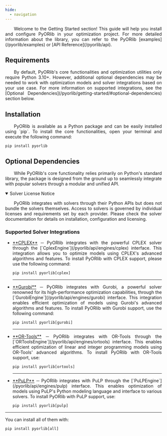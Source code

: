 ```yaml
---
hide:
  - navigation
---
```


<style>
	.go:before {
		content: "$";
		padding-right: 1.17647em;
	}
</style>

<p style='text-align: justify;' markdown>
    &emsp;&emsp;Welcome to the Getting Started section! This guide will help you install and configure PyORlib in your
	optimization project. For more detailed information about the library, you can refer to the PyORlib 
	[examples](/pyorlib/examples) or [API Reference](/pyorlib/api).
</p>

## Requirements

<p style='text-align: justify;' markdown>
	&emsp;&emsp;By default, PyORlib's core functionalities and optimization utilities only require Python 3.10+. 
	However, additional optional dependencies may be needed to work with optimization models and solver 
	integrations based on your use case. For more information on supported integrations, see the 
	[Optional Dependencies](/pyorlib/getting-started/#optional-dependencies) section below.
</p>

## Installation

<p style='text-align: justify;' markdown>
	&emsp;&emsp;PyORlib is available as a Python package and can be easily installed using `pip`. To install the core 
	functionalities, open your terminal and execute the following command:
</p>

```console
pip install pyorlib
```

## Optional Dependencies

<p style='text-align: justify;' markdown>
	&emsp;&emsp;While PyORlib's core functionality relies primarily on Python's standard library, the package is 
	designed from the ground up to seamlessly integrate with popular solvers through a modular and unified API.
</p>

<details markdown="1" class="warning" open>
<summary>Solver License Notice</summary>

<p style='text-align: justify;'>
    &emsp;&emsp;PyORlib integrates with solvers through their Python APIs but does not bundle the solvers 
	themselves. Access to solvers is governed by individual licenses and requirements set by each provider. 
	Please check the solver documentation for details on installation, configuration and licensing.
</p>

</details>

### Supported Solver Integrations

<ul style='text-align: justify;' markdown>

<li class="annotate" markdown>
<a href="https://www.ibm.com/docs/en/icos/22.1.1?topic=cplex-optimizers" target="_blank">**CPLEX**</a> ─ 
PyORlib integrates with the powerful CPLEX solver through the [`CplexEngine`](/pyorlib/api/engines/cplex) 
interface. This integration allows you to optimize models using CPLEX's advanced algorithms and features. To install 
PyORlib with CPLEX support, please use the following command:

```console
pip install pyorlib[cplex]
```

</li>

---
<li class="annotate" markdown>
<a href="https://www.gurobi.com/documentation/current/refman/py_python_api_overview.html" target="_blank">**Gurobi**</a> ─ 
PyORlib integrates with Gurobi, a powerful solver renowned for its high-performance optimization capabilities, through
the [`GurobiEngine`](/pyorlib/api/engines/gurobi) interface. This integration enables efficient optimization of models
using Gurobi's advanced algorithms and features. To install PyORlib with Gurobi support, use the following command:

```console
pip install pyorlib[gurobi]
```

</li>


---
<li class="annotate" markdown>
<a href="https://developers.google.com/optimization/introduction/python" target="_blank">**OR-Tools**</a> ─ 
PyORlib integrates with OR-Tools through the [`ORToolsEngine`](/pyorlib/api/engines/ortools) interface. This enables
efficient optimization of linear and integer programming models using OR-Tools' advanced algorithms. To install 
PyORlib with OR-Tools support, use:

```console
pip install pyorlib[ortools]
```

</li>

---
<li class="annotate" markdown>
<a href="https://coin-or.github.io/pulp/" target="_blank">**PuLP**</a> ─ 
PyORlib integrates with PuLP through the [`PuLPEngine`](/pyorlib/api/engines/pulp) interface. This enables optimization
of models using PuLP's Python modeling language and interface to various solvers. To install PyORlib with PuLP support,
use:

```console
pip install pyorlib[pulp]
```

</li>

</ul>


---

You can install all of them with:

```console
pip install pyorlib[all]
```

<br>
